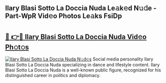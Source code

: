 ## Ilary Blasi Sotto La Doccia Nuda Le𝚊k𝚎d N𝚞𝚍e - Part-WpR Vid𝚎o Photos Le𝚊ks FsiDp

# <h2><a href="http://fbepvqw.evod.top/?m=Ilary+Blasi+Sotto+La+Doccia+Nuda">🔗 👉🔴 Ilary Blasi Sotto La Doccia Nuda Vid𝚎o Ph𝚘t𝚘s</a></h2>

[![Ilary Blasi Sotto La Doccia Nuda N𝚞d𝚎s](https://i.imgur.com/8V9OHl7.gif)](http://fbepvqw.evod.top/?m=Ilary+Blasi+Sotto+La+Doccia+Nuda)
Social media personality Ilary Blasi Sotto La Doccia Nuda specializing in dance and lifestyle content. Ilary Blasi Sotto La Doccia Nuda is a well-known public figure, recognized for his distinguished career in politics and diplomacy. 
